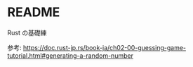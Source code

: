 # README

Rust の基礎練

参考: https://doc.rust-jp.rs/book-ja/ch02-00-guessing-game-tutorial.html#generating-a-random-number
